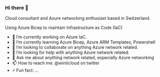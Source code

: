 ### Hi there 👋

<!--
**winticloud/winticloud** is a ✨ _special_ ✨ repository because its `README.md` (this file) appears on your GitHub profile.
-->
Cloud consultant and Azure networking enthusiast based in Switzerland.

Using Azure Bicep to maintain Infrastructure as Code (IaC)


- 🔭 I’m currently working on Azure IaC.
- 🌱 I’m currently learning Azure Bicep, Azure ARM Templates, Powershell
- 👯 I’m looking to collaborate on anything Azure network related.
- 🤔 I’m looking for help with anything Azure network related.
- 💬 Ask me about anything network related, especially Azure networking
- 📫 How to reach me: @winticloud on twitter
- ⚡ Fun fact: ...

